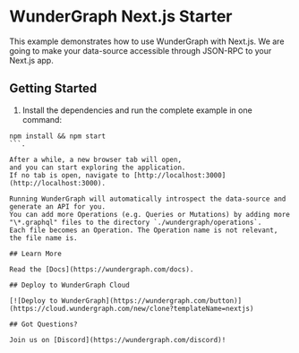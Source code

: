 # WunderGraph Next.js Starter 

This example demonstrates how to use WunderGraph with Next.js. We are going to make your data-source accessible through JSON-RPC to your Next.js app.

## Getting Started
     
1. Install the dependencies and run the complete example in one command:   

```shell
npm install && npm start
```.   

After a while, a new browser tab will open,
and you can start exploring the application.
If no tab is open, navigate to [http://localhost:3000](http://localhost:3000).

Running WunderGraph will automatically introspect the data-source and generate an API for you.
You can add more Operations (e.g. Queries or Mutations) by adding more "\*.graphql" files to the directory `./wundergraph/operations`.
Each file becomes an Operation. The Operation name is not relevant, the file name is.

## Learn More

Read the [Docs](https://wundergraph.com/docs).

## Deploy to WunderGraph Cloud

[![Deploy to WunderGraph](https://wundergraph.com/button)](https://cloud.wundergraph.com/new/clone?templateName=nextjs)

## Got Questions?

Join us on [Discord](https://wundergraph.com/discord)!
